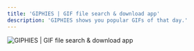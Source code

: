```yaml
---
title: 'GIPHIES | GIF file search & download app'
description: 'GIPHIES shows you popular GIFs of that day.'
---
```


![GIPHIES | GIF file search & download app](https://user-images.githubusercontent.com/57914492/113178881-b2880200-9257-11eb-9d01-dcd3754bc772.JPG)
